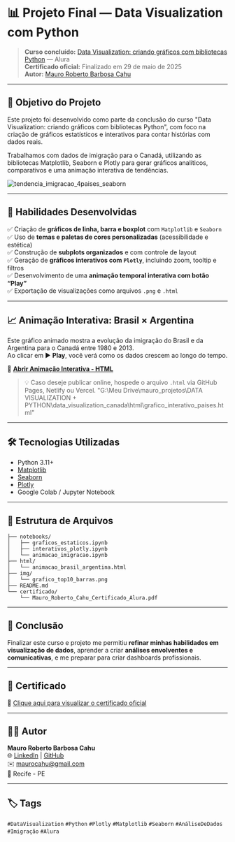 
# 📊 Projeto Final — Data Visualization com Python

> **Curso concluído:** [Data Visualization: criando gráficos com bibliotecas Python](https://cursos.alura.com.br/course/data-visualization-criando-graficos-bibliotecas-python) — Alura  
> **Certificado oficial:** Finalizado em 29 de maio de 2025  
> **Autor:** [Mauro Roberto Barbosa Cahu](https://github.com/MRCahu)

---

## 🎯 Objetivo do Projeto

Este projeto foi desenvolvido como parte da conclusão do curso "Data Visualization: criando gráficos com bibliotecas Python", com foco na criação de gráficos estatísticos e interativos para contar histórias com dados reais.

Trabalhamos com dados de imigração para o Canadá, utilizando as bibliotecas Matplotlib, Seaborn e Plotly para gerar gráficos analíticos, comparativos e uma animação interativa de tendências.

![tendencia_imigracao_4paises_seaborn](https://github.com/user-attachments/assets/f098483d-fbf3-443c-adb4-655e70248236)


---

## 🚀 Habilidades Desenvolvidas

✅ Criação de **gráficos de linha, barra e boxplot** com `Matplotlib` e `Seaborn`  
✅ Uso de **temas e paletas de cores personalizadas** (acessibilidade e estética)  
✅ Construção de **subplots organizados** e com controle de layout  
✅ Geração de **gráficos interativos com `Plotly`**, incluindo zoom, tooltip e filtros  
✅ Desenvolvimento de uma **animação temporal interativa com botão “Play”**  
✅ Exportação de visualizações como arquivos `.png` e `.html`

---

## 📈 Animação Interativa: Brasil × Argentina

Este gráfico animado mostra a evolução da imigração do Brasil e da Argentina para o Canadá entre 1980 e 2013.  
Ao clicar em ▶️ **Play**, você verá como os dados crescem ao longo do tempo.

🔗 **[Abrir Animação Interativa - HTML](file:///G:/Meu%20Drive/mauro_projetos/DATA%20VISUALIZATION%20+%20PYTHON/data_visualization_canada/html/animacao_brasil_argentina.html)**

> 💡 Caso deseje publicar online, hospede o arquivo `.html` via GitHub Pages, Netlify ou Vercel.
"G:\Meu Drive\mauro_projetos\DATA VISUALIZATION + PYTHON\data_visualization_canada\html\grafico_interativo_paises.html"

---

## 🛠️ Tecnologias Utilizadas

- Python 3.11+  
- [Matplotlib](https://matplotlib.org/)  
- [Seaborn](https://seaborn.pydata.org/)  
- [Plotly](https://plotly.com/python/)  
- Google Colab / Jupyter Notebook  

---

## 📁 Estrutura de Arquivos

```
├── notebooks/
│   ├── graficos_estaticos.ipynb
│   ├── interativos_plotly.ipynb
│   └── animacao_imigracao.ipynb
├── html/
│   └── animacao_brasil_argentina.html
├── img/
│   └── grafico_top10_barras.png
├── README.md
└── certificado/
    └── Mauro_Roberto_Cahu_Certificado_Alura.pdf
```

---

## 🧠 Conclusão

Finalizar este curso e projeto me permitiu **refinar minhas habilidades em visualização de dados**, aprender a criar **análises envolventes e comunicativas**, e me preparar para criar dashboards profissionais.

---

## 📜 Certificado

📄 [Clique aqui para visualizar o certificado oficial](./certificado/Mauro%20Roberto%20Barbosa%20Cahu%20-%20Curso%20Data%20Visualization_%20criando%20gr%C3%A1ficos%20com%20bibliotecas%20Python%20-%20Alura.pdf)

---

## 👨‍💻 Autor

**Mauro Roberto Barbosa Cahu**  
🌐 [LinkedIn](https://www.linkedin.com/in/mauro-cahu-159a05273/) | [GitHub](https://github.com/MRCahu)  
✉️ maurocahu@gmail.com  
📍 Recife - PE

---

## 🏷️ Tags

`#DataVisualization` `#Python` `#Plotly` `#Matplotlib` `#Seaborn` `#AnáliseDeDados` `#Imigração` `#Alura`
